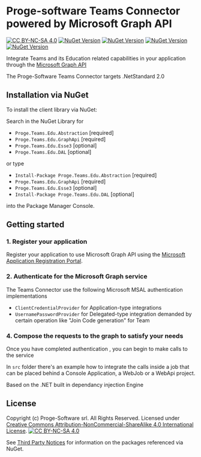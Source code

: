 # Proge-software Teams Connector powered by Microsoft Graph API

[![CC BY-NC-SA 4.0][cc-by-nc-sa-shield]][cc-by-nc-sa]
[![NuGet Version](https://buildstats.info/nuget/Proge.Teams.Edu.Abstraction)](https://www.nuget.org/packages/Proge.Teams.Edu.Abstraction/)
[![NuGet Version](https://buildstats.info/nuget/Proge.Teams.Edu.GraphApi)](https://www.nuget.org/packages/Proge.Teams.Edu.GraphApi/)
[![NuGet Version](https://buildstats.info/nuget/Proge.Teams.Edu.Esse3)](https://www.nuget.org/packages/Proge.Teams.Edu.Esse3/)
[![NuGet Version](https://buildstats.info/nuget/Proge.Teams.Edu.DAL)](https://www.nuget.org/packages/Proge.Teams.Edu.DAL/)


Integrate Teams and its Education related capabilities in your application 
through the [Microsoft Graph API](https://graph.microsoft.io) 

The Proge-Software Teams Connector targets .NetStandard 2.0

## Installation via NuGet

To install the client library via NuGet:

Search in the NuGet Library for 
* `Proge.Teams.Edu.Abstraction` [required]
* `Proge.Teams.Edu.GraphApi` [required]
* `Proge.Teams.Edu.Esse3` [optional]
* `Proge.Teams.Edu.DAL` [optional]

or type 

* `Install-Package Proge.Teams.Edu.Abstraction` [required]
* `Proge.Teams.Edu.GraphApi` [required]
* `Proge.Teams.Edu.Esse3` [optional]
* `Install-Package Proge.Teams.Edu.DAL` [optional]

into the Package Manager Console.

## Getting started

### 1. Register your application

Register your application to use Microsoft Graph API using the [Microsoft Application Registration Portal](https://aka.ms/appregistrations).

### 2. Authenticate for the Microsoft Graph service

The Teams Connector use the following Microsoft MSAL authentication implementations
* `ClientCredentialProvider` for Application-type integrations
* `UsernamePasswordProvider` for Delegated-type integration demanded by certain operation like "Join Code generation" for Team

### 4. Compose the requests to the graph to satisfy your needs

Once you have completed authentication , you can begin to make calls to the service

In `src` folder there's an example how to integrate the calls inside a job that can be
placed behind a Console Application, a WebJob or a WebApi project.

Based on the .NET built in dependancy injection Engine


## License

Copyright (c) Proge-Software srl. All Rights Reserved.
Licensed under [Creative Commons Attribution-NonCommercial-ShareAlike 4.0 International License][cc-by-nc-sa].
[![CC BY-NC-SA 4.0][cc-by-nc-sa-image]][cc-by-nc-sa]

See [Third Party Notices](https://github.com/microsoftgraph/msgraph-sdk-dotnet/blob/master/THIRD%20PARTY%20NOTICES) for information on the packages referenced via NuGet.


<!-- external links -->
[cc-by-nc-sa]: http://creativecommons.org/licenses/by-nc-sa/4.0/
[cc-by-nc-sa-image]: https://licensebuttons.net/l/by-nc-sa/4.0/88x31.png
[cc-by-nc-sa-shield]: https://img.shields.io/badge/License-CC%20BY--NC--SA%204.0-lightgrey.svg

